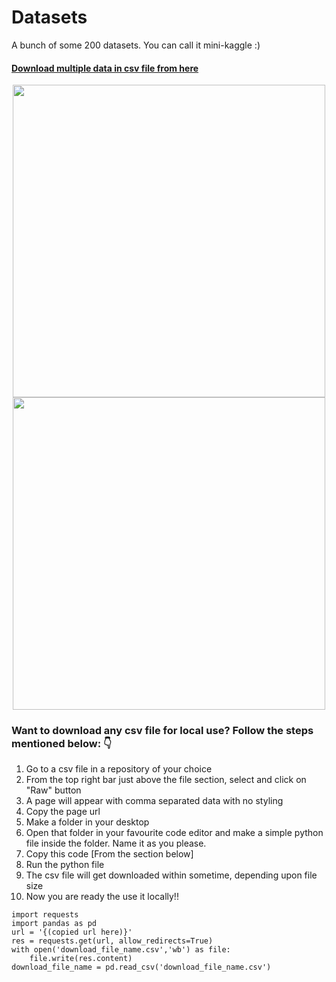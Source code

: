 # Datasets
A bunch of some 200 datasets. You can call it mini-kaggle :)
#### [Download multiple data in csv file from here](https://drive.google.com/drive/folders/1QnVd_0t3NW3GiG8I6Ly1ypyablUawJmO?usp=sharing)

<div align="center"><span><img height="500" width="500" src="https://upload.wikimedia.org/wikipedia/commons/thumb/6/6d/Data_types_-_en.svg/1200px-Data_types_-_en.svg.png"/>    <img height="500" width="500" src="https://miro.medium.com/max/430/0*rNapZQnyP5EBLYli.png"></span></div>
 


### Want to download any csv file for local use? Follow the steps mentioned below: 👇

<ol>
  <li>Go to a csv file in a repository of your choice</li>
  <li>From the top right bar just above the file section, select and click on "Raw" button</li>
  <li>A page will appear with comma separated data with no styling</li>
  <li>Copy the page url</li>
  <li>Make a folder in your desktop</li>
  <li>Open that folder in your favourite code editor and make a simple python file inside the folder. Name it as you please.</li>
  <li>Copy this code [From the section below]</li>
  <li>Run the python file</li>
  <li>The csv file will get downloaded within sometime, depending upon file size</li>
  <li>Now you are ready the use it locally!!</li>

</ol>

  ``` 
  import requests
  import pandas as pd
  url = '{(copied url here)}' 
  res = requests.get(url, allow_redirects=True)
  with open('download_file_name.csv','wb') as file:
      file.write(res.content)
  download_file_name = pd.read_csv('download_file_name.csv') 
  ```  
